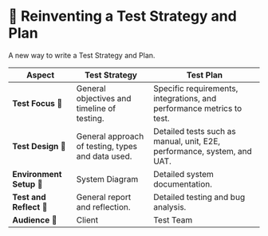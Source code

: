 # 🧪 Reinventing a Test Strategy and Plan
A new way to write a Test Strategy and Plan.

| **Aspect**               | **Test Strategy**                                                            | **Test Plan**                                                                                                     |
| ------------------------ | ----------------------------------------------------------------------------- | ----------------------------------------------------------------------------------------------------------------- |
| **Test Focus** 💫             | General objectives and timeline of testing.                              | Specific requirements, integrations,  and performance metrics to test.                                  |
| **Test Design** 📐       | General approach of testing, types and data used.                 | Detailed tests such as manual, unit, E2E, performance, system, and UAT.                                |
| **Environment Setup** 📝 | System Diagram                                | Detailed system documentation.                                              |
| **Test and Reflect** 🐞 | General report and reflection.                     | Detailed testing and bug analysis.                         |
| **Audience** 👥          | Client                                                                  | Test Team                                                                                                          |
